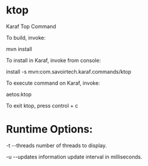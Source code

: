 ktop
====

Karaf Top Command


To build, invoke:
 
 mvn install


To install in Karaf, invoke from console:

 install -s mvn:com.savoirtech.karaf.commands/ktop


To execute command on Karaf, invoke:

 aetos:ktop


To exit ktop, press control + c


Runtime Options:
===

 -t  --threads   number of threads to display. 
 
 -u  --updates   information update interval in milliseconds.
